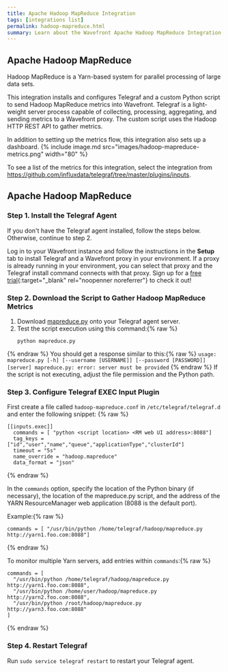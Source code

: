 ```yaml
---
title: Apache Hadoop MapReduce Integration
tags: [integrations list]
permalink: hadoop-mapreduce.html
summary: Learn about the Wavefront Apache Hadoop MapReduce Integration.
---
```

## Apache Hadoop MapReduce

Hadoop MapReduce is a Yarn-based system for parallel processing of large data sets.

This integration installs and configures Telegraf and a custom Python script to send Hadoop MapReduce metrics into Wavefront. Telegraf is a light-weight server process capable of collecting, processing, aggregating, and sending metrics to a Wavefront proxy. The custom script uses the Hadoop HTTP REST API to gather metrics. 

In addition to setting up the metrics flow, this integration also sets up a dashboard.
{% include image.md src="images/hadoop-mapreduce-metrics.png" width="80" %}


To see a list of the metrics for this integration, select the integration from <https://github.com/influxdata/telegraf/tree/master/plugins/inputs>.
## Apache Hadoop MapReduce



### Step 1. Install the Telegraf Agent

If you don't have the Telegraf agent installed, follow the steps below. Otherwise, continue to step 2.

Log in to your Wavefront instance and follow the instructions in the **Setup** tab to install Telegraf and a Wavefront proxy in your environment. If a proxy is already running in your environment, you can select that proxy and the Telegraf install command connects with that proxy. Sign up for a [free trial](https://tanzu.vmware.com/observability?utm_source=docs.vmware.com&utm_medium=referral&utm_campaign=docs-front-page){:target="_blank" rel="noopenner noreferrer"} to check it out!

### Step 2. Download the Script to Gather Hadoop MapReduce Metrics

1. Download [mapreduce.py](https://raw.githubusercontent.com/wavefrontHQ/integrations/master/hadoop/mapreduce.py) onto your Telegraf agent server.
2. Test the script execution using this command:{% raw %}
    ```
    python mapreduce.py
    ```
{% endraw %}
    You should get a response similar to this:{% raw %}
    ```
    usage: mapreduce.py [-h] [--username [USERNAME]] [--password [PASSWORD]] [server]
    mapreduce.py: error: server must be provided
    ```
{% endraw %}
    If the script is not executing, adjust the file permission and the Python path.

### Step 3. Configure Telegraf EXEC Input Plugin

First create a file called `hadoop-mapreduce.conf` in `/etc/telegraf/telegraf.d` and enter the following snippet:
{% raw %}
```
[[inputs.exec]]
  commands = [ "python <script location> <RM web UI address>:8088"]
  tag_keys = ["id","user","name","queue","applicationType","clusterId"]
  timeout = "5s"
  name_override = "hadoop.mapreduce"
  data_format = "json"
```
{% endraw %}

In the `commands` option, specify the location of the Python binary (if necessary), the location of the mapreduce.py script, and the address of the YARN ResourceManager web application (8088 is the default port).

Example:{% raw %}
```
commands = [ "/usr/bin/python /home/telegraf/hadoop/mapreduce.py http://yarn1.foo.com:8088"]
```
{% endraw %}

To monitor multiple Yarn servers, add entries within `commands`:{% raw %}
```
commands = [
  "/usr/bin/python /home/telegraf/hadoop/mapreduce.py http://yarn1.foo.com:8088",
  "/usr/bin/python /home/user/hadoop/mapreduce.py http://yarn2.foo.com:8088",
  "/usr/bin/python /root/hadoop/mapreduce.py http://yarn3.foo.com:8088"
]
```
{% endraw %}

### Step 4. Restart Telegraf

Run `sudo service telegraf restart` to restart your Telegraf agent.



